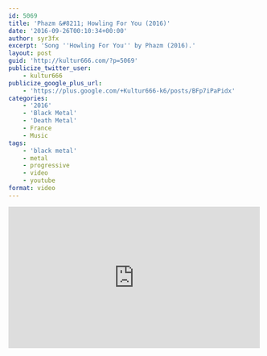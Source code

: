 ```yaml
---
id: 5069
title: 'Phazm &#8211; Howling For You (2016)'
date: '2016-09-26T00:10:34+00:00'
author: syr3fx
excerpt: 'Song ''Howling For You'' by Phazm (2016).'
layout: post
guid: 'http://kultur666.com/?p=5069'
publicize_twitter_user:
    - kultur666
publicize_google_plus_url:
    - 'https://plus.google.com/+Kultur666-k6/posts/BFp7iPaPidx'
categories:
    - '2016'
    - 'Black Metal'
    - 'Death Metal'
    - France
    - Music
tags:
    - 'black metal'
    - metal
    - progressive
    - video
    - youtube
format: video
---
```


<iframe allow="accelerometer; autoplay; clipboard-write; encrypted-media; gyroscope; picture-in-picture; web-share" allowfullscreen="" frameborder="0" height="281" loading="lazy" src="https://www.youtube.com/embed/g-UgVowTXmQ?feature=oembed" title="PHAZM - Howling for You  (OFFICIAL VIDEO)" width="500"></iframe>
